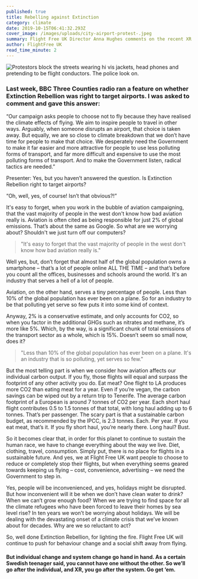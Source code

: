 ```yaml
---
published: true
title: Rebelling against Extinction
category: climate
date: 2019-10-15T06:41:32.293Z
cover_image: /images/uploads/city-airport-protest-.jpeg
summary: Flight Free UK Director Anna Hughes comments on the recent XR airport action
author: FlightFree UK
read_time_minute: 2
---
```

![Protestors block the streets wearing hi vis jackets, head phones and pretending to be flight conductors. The police look on. ](/images/uploads/city-airport-protest-.jpeg)

### Last week, BBC Three Counties radio ran a feature on whether Extinction Rebellion was right to target airports. I was asked to comment and gave this answer:

“Our campaign asks people to choose not to fly because they have realised the climate effects of flying. We aim to inspire people to travel in other ways. Arguably, when someone disrupts an airport, that choice is taken away. But equally, we are so close to climate breakdown that we don’t have time for people to make that choice. We desperately need the Government to make it far easier and more attractive for people to use less polluting forms of transport, and far more difficult and expensive to use the most polluting forms of transport. And to make the Government listen, radical tactics are needed.”

Presenter: Yes, but you haven’t answered the question. Is Extinction Rebellion right to target airports?

“Oh, well, yes, of course! Isn’t that obvious?!”

It's easy to forget, when you work in the bubble of aviation campaigning, that the vast majority of people in the west don't know how bad aviation really is. Aviation is often cited as being responsible for just 2% of global emissions. That’s about the same as Google. So what are we worrying about? Shouldn't we just turn off our computers? 

> "It's easy to forget that the vast majority of people in the west don't know how bad aviation really is."

Well yes, but, don’t forget that almost half of the global population owns a smartphone – that’s a lot of people online ALL THE TIME – and that’s before you count all the offices, businesses and schools around the world. It's an industry that serves a hell of a lot of people.

Aviation, on the other hand, serves a tiny percentage of people. Less than 10% of the global population has ever been on a plane. So for an industry to be that polluting yet serve so few puts it into some kind of context.

Anyway, 2% is a conservative estimate, and only accounts for CO2, so when you factor in the additional GHGs such as nitrates and methane, it’s more like 5%. Which, by the way, is a significant chunk of total emissions of the transport sector as a whole, which is 15%. Doesn’t seem so small now, does it?

> "Less than 10% of the global population has ever been on a plane. It's an industry that is so polluting, yet serves so few."

But the most telling part is when we consider how aviation affects our individual carbon output. If you fly, those flights will equal and surpass the footprint of any other activity you do. Eat meat? One flight to LA produces more CO2 than eating meat for a year. Even if you’re vegan, the carbon savings can be wiped out by a return trip to Tenerife. The average carbon footprint of a European is around 7 tonnes of CO2 per year. Each short haul flight contributes 0.5 to 1.5 tonnes of that total, with long haul adding up to 6 tonnes. That’s per passenger. The scary part is that a sustainable carbon budget, as recommended by the IPCC, is 2.3 tonnes. Each. Per year. If you eat meat, that’s it. If you fly short haul, you’re nearly there. Long haul? Bust.

So it becomes clear that, in order for this planet to continue to sustain the human race, we have to change everything about the way we live. Diet, clothing, travel, consumption. Simply put, there is no place for flights in a sustainable future. And yes, we at Flight Free UK want people to choose to reduce or completely stop their flights, but when everything seems geared towards keeping us flying – cost, convenience, advertising – we need the Government to step in.

Yes, people will be inconvenienced, and yes, holidays might be disrupted. But how inconvenient will it be when we don’t have clean water to drink? When we can’t grow enough food? When we are trying to find space for all the climate refugees who have been forced to leave their homes by sea level rise? In ten years we won’t be worrying about holidays. We will be dealing with the devastating onset of a climate crisis that we’ve known about for decades. Why are we so reluctant to act?

So, well done Extinction Rebellion, for lighting the fire. Flight Free UK will continue to push for behaviour change and a social shift away from flying. 

#### But individual change and system change go hand in hand. As a certain Swedish teenager said, you cannot have one without the other. So we’ll go after the individual, and XR, you go after the system. Go get ‘em.